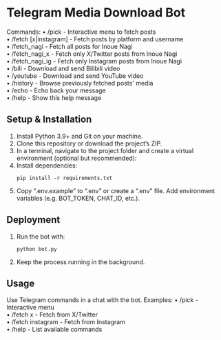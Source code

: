 # Telegram Media Download Bot

Commands:
• /pick - Interactive menu to fetch posts  
• /fetch [x|instagram] <username> - Fetch posts by platform and username  
• /fetch_nagi - Fetch all posts for Inoue Nagi  
• /fetch_nagi_x - Fetch only X/Twitter posts from Inoue Nagi  
• /fetch_nagi_ig - Fetch only Instagram posts from Inoue Nagi  
• /bili <url> - Download and send Bilibili video  
• /youtube <url> - Download and send YouTube video  
• /history - Browse previously fetched posts' media  
• /echo <message> - Echo back your message  
• /help - Show this help message  

## Setup & Installation
1. Install Python 3.9+ and Git on your machine.  
2. Clone this repository or download the project’s ZIP.  
3. In a terminal, navigate to the project folder and create a virtual environment (optional but recommended):  
4. Install dependencies:  
   ```
   pip install -r requirements.txt
   ```
5. Copy “.env.example” to “.env” or create a “.env” file. Add environment variables (e.g. BOT_TOKEN, CHAT_ID, etc.).

## Deployment
1. Run the bot with:
   ```
   python bot.py
   ```
2. Keep the process running in the background.

## Usage
Use Telegram commands in a chat with the bot. Examples:
• /pick - Interactive menu  
• /fetch x <username> - Fetch from X/Twitter  
• /fetch instagram <username> - Fetch from Instagram  
• /help - List available commands  


